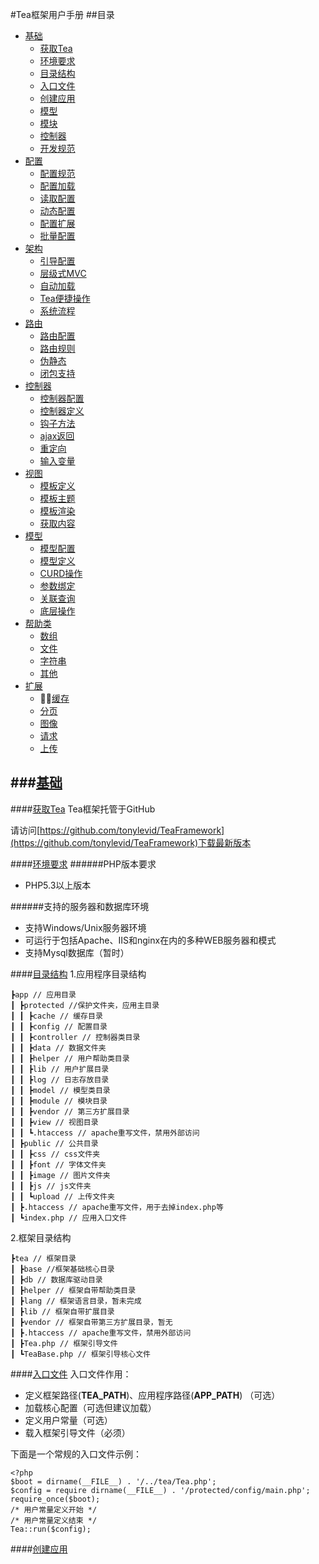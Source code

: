 #Tea框架用户手册
##目录
*	[基础](#10)
	*	[获取Tea](#10.1)
	*	[环境要求](#10.10)
	*	[目录结构](#10.20)
	*	[入口文件](#10.30)
	*	[创建应用](#10.40)
	*	[模型](#10.50)
	*	[模块](#10.60)
	*	[控制器](#10.70)
	*	[开发规范](#10.80)
*	[配置](#20)
	*	[配置规范](#20.10)
	*	[配置加载](#20.20)
	*	[读取配置](#20.30)
	*	[动态配置](#20.40)
	*	[配置扩展](#20.50)
	*	[批量配置](#20.60)
*	[架构](#30)
	*	[引导配置](#30.10)
	*	[层级式MVC](#30.20)
	*	[自动加载](#30.30)
	*	[Tea便捷操作](#30.40)
	*	[系统流程](#30.50)
*	[路由](#40)
	*	[路由配置](#40.10)
	*	[路由规则](#40.20)
	*	[伪静态](#40.30)
	*	[闭包支持](#40.40)
*	[控制器](#50)
	*	[控制器配置](#50.10)
	*	[控制器定义](#50.20)
	*	[钩子方法](#50.30)
	*	[ajax返回](#50.40)
	*	[重定向](#50.50)
	*	[输入变量](#50.60)
*	[视图](#60)
	*	[模板定义](#60.10)
	*	[模板主题](#60.20)
	*	[模板渲染](#60.30)
	*	[获取内容](#60.40)
*	[模型](#70)
	*	[模型配置](#70.10)
	*	[模型定义](#70.20)
	*	[CURD操作](#70.30)
	*	[参数绑定](#70.40)
	*	[关联查询](#70.50)
	*	[底层操作](#70.60)
*	[帮助类](#80)
	*	[数组](#80.10)
	*	[文件](#80.20)
	*	[字符串](#80.30)
	*	[其他](#80.40)
*	[扩展](#90)
	*	[缓存](#90.10)
	*	[分页](#90.20)
	*	[图像](#90.30)
	*	[请求](#90.40)
	*	[上传](#90.50)

###[基础](id:10)
---
####[获取Tea](id:10.1)
Tea框架托管于GitHub

请访问[https://github.com/tonylevid/TeaFramework](https://github.com/tonylevid/TeaFramework)下载最新版本

####[环境要求](id:10.10)
######PHP版本要求

*	PHP5.3以上版本

######支持的服务器和数据库环境

*	支持Windows/Unix服务器环境
*	可运行于包括Apache、IIS和nginx在内的多种WEB服务器和模式
*	支持Mysql数据库（暂时）

####[目录结构](id:10.20)
1.应用程序目录结构

	┣app // 应用目录
	┃ ┣protected //保护文件夹，应用主目录 
	┃ ┃ ┣cache // 缓存目录
	┃ ┃ ┣config // 配置目录
	┃ ┃ ┣controller // 控制器类目录
	┃ ┃ ┣data // 数据文件夹
	┃ ┃ ┣helper // 用户帮助类目录
	┃ ┃ ┣lib // 用户扩展目录
	┃ ┃ ┣log // 日志存放目录
	┃ ┃ ┣model // 模型类目录
	┃ ┃ ┣module // 模块目录
	┃ ┃ ┣vendor // 第三方扩展目录
	┃ ┃ ┣view // 视图目录
	┃ ┃ ┗.htaccess // apache重写文件，禁用外部访问
	┃ ┣public // 公共目录
	┃ ┃ ┣css // css文件夹
	┃ ┃ ┣font // 字体文件夹
	┃ ┃ ┣image // 图片文件夹
	┃ ┃ ┣js // js文件夹
	┃ ┃ ┗upload // 上传文件夹
	┃ ┣.htaccess // apache重写文件，用于去掉index.php等
	┃ ┗index.php // 应用入口文件
2.框架目录结构
	
	┣tea // 框架目录
	┃ ┣base //框架基础核心目录
	┃ ┣db // 数据库驱动目录
	┃ ┣helper // 框架自带帮助类目录
	┃ ┣lang // 框架语言目录，暂未完成
	┃ ┣lib // 框架自带扩展目录
	┃ ┣vendor // 框架自带第三方扩展目录，暂无
	┃ ┣.htaccess // apache重写文件，禁用外部访问
	┃ ┣Tea.php // 框架引导文件
	┃ ┗TeaBase.php // 框架引导核心文件
	
####[入口文件](id:10.30)
入口文件作用：

*	定义框架路径(**TEA_PATH**)、应用程序路径(**APP_PATH**) （可选）
*	加载核心配置（可选但建议加载）
*	定义用户常量（可选）
*	载入框架引导文件（必须）

下面是一个常规的入口文件示例：
	
	<?php
	$boot = dirname(__FILE__) . '/../tea/Tea.php';
	$config = require dirname(__FILE__) . '/protected/config/main.php';
	require_once($boot);
	/* 用户常量定义开始 */
	/* 用户常量定义结束 */
	Tea::run($config);
	
####[创建应用](id:10.40)